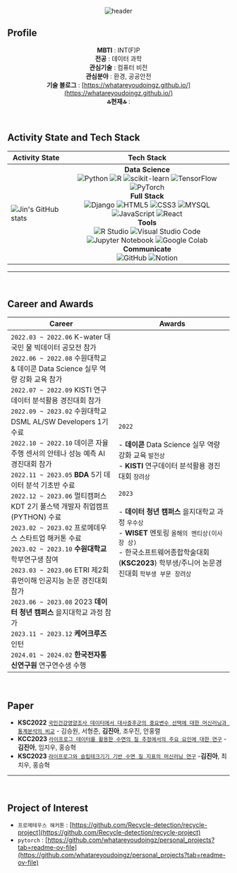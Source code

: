 <div align="center">

  ![header](https://capsule-render.vercel.app/api?type=venom&color=auto&height=300&section=header&text=jin's%20github&fontSize=90)

</div>

## **Profile**

<div align="center">
  
**MBTI** : INT(F)P  
**전공** :  데이터 과학  
**관심기술** :  컴퓨터 비전  
**관심분야** : 환경, 공공안전  
**기술 블로그** : [https://whatareyoudoingz.github.io/](https://whatareyoudoingz.github.io/)  
**🔝현재🔝** : 

</div>                       

<br/>

## **Activity State and Tech Stack**

| **Activity State** | **Tech Stack** |
| ------------------- | -------------- |
| ![Jin's GitHub stats](https://github-readme-stats.vercel.app/api?username=whatareyoudoingz&show_icons=true&theme=shadow_green) | <div align="center"><b>Data Science</b></div> <div align="center"> ![Python](https://img.shields.io/badge/Python-3776AB?style=flat&logo=python&logoColor=white) ![R](https://img.shields.io/badge/R-276DC3?style=flat&logo=R&logoColor=white) ![scikit-learn](https://img.shields.io/badge/sklearn-276DC3?style=flat&logo=R&logoColor=white) ![TensorFlow](https://img.shields.io/badge/TensorFlow-FF6F00?style=flat&logo=TensorFlow&logoColor=white) ![PyTorch](https://img.shields.io/badge/Pytorch-EE4C2C?style=flat&logo=Pytorch&logoColor=white) </div> <div align="center"><b>Full Stack</b></div> <div align="center"> ![Django](https://img.shields.io/badge/Django-092E20?style=flat&logo=Django&logoColor=white) ![HTML5](https://img.shields.io/badge/HTML5-E34F26?style=flat&logo=HTML5&logoColor=white) ![CSS3](https://img.shields.io/badge/CSS3-1572B6?style=flat&logo=CSS3&logoColor=white) ![MYSQL](https://img.shields.io/badge/MYSQL-4479A1?style=flat&logo=MYSQL&logoColor=white) ![JavaScript](https://img.shields.io/badge/JavaScript-F7DF1E?style=flat&logo=JavaScript&logoColor=white) ![React](https://img.shields.io/badge/React-61DAFB?style=flat&logo=React&logoColor=white) </div> <div align="center"><b>Tools</b></div> <div align="center"> ![R Studio](https://img.shields.io/badge/R%20Studio-75AADB?style=flat&logo=Rstudio&logoColor=white) ![Visual Studio Code](https://img.shields.io/badge/Visual%20Studio%20Code-007ACC?style=flat&logo=VisualStudiocode&logoColor=white) ![Jupyter Notebook](https://img.shields.io/badge/Jupyter%20Notebook-F37626?style=flat&logo=jupyter&logoColor=white) ![Google Colab](https://img.shields.io/badge/Google%20Colab-F9AB00?style=flat&logo=googlecolab&logoColor=white) </div> <div align="center"><b>Communicate</b></div> <div align="center"> ![GitHub](https://img.shields.io/badge/GitHub-181717?style=flat&logo=Github&logoColor=white) ![Notion](https://img.shields.io/badge/Notion-000000?style=flat&logo=notion&logoColor=white) </div> |

---
<br/>

## **Career and Awards**

| **Career** | **Awards** |
|------------|------------|
| `2022.03 ~ 2022.06` K-water 대국민 물 빅데이터 공모전 참가<br> `2022.06 ~ 2022.08` 수원대학교 & 데이콘 Data Science 실무 역량 강화 교육 참가<br> `2022.07 ~ 2022.09` KISTI 연구데이터 분석활용 경진대회 참가<br> `2022.09 ~ 2023.02` 수원대학교 DSML AL/SW Developers 1기 수료<br> `2022.10 ~ 2022.10` 데이콘 자율주행 센서의 안테나 성능 예측 AI 경진대회 참가<br> `2022.11 ~ 2023.05` **BDA** 5기 데이터 분석 기초반 수료<br> `2022.12 ~ 2023.06` 멀티캠퍼스 KDT 2기 풀스택 개발자 취업캠프(PYTHON) 수료<br> `2023.02 ~ 2023.02` 프로메데우스 스타트업 해커톤 수료<br> `2023.02 ~ 2023.10` **수원대학교** 학부연구생 참여<br> `2023.03 ~ 2023.06` ETRI 제2회 휴먼이해 인공지능 논문 경진대회 참가<br> `2023.06 ~ 2023.08` 2023 **데이터 청년 캠퍼스** 을지대학교 과정 참가<br> `2023.11 ~ 2023.12` **케어크루즈** 인턴<br> `2024.01 ~ 2024.02` **한국전자통신연구원** 연구연수생 수행|`2022` <br> <br> - **데이콘** Data Science 실무 역량 강화 교육 `발전상`<br> - **KISTI** 연구데이터 분석활용 경진대회 `장려상`<br> <br>`2023` <br> <br> - **데이터 청년 캠퍼스** 을지대학교 과정 `우수상`<br> - **WISET** 멘토링 `올해의 멘티상(이사장 상)`<br> - 한국소프트웨어종합학술대회(**KSC2023**) 학부생/주니어 논문경진대회 `학부생 부문 장려상`|

<br/>

## **Paper**
- **KSC2022** [`국민건강영양조사 데이터에서 대사증후군의 중요변수 선택에 대한 머신러닝과 통계분석의 비교`](https://github.com/Data-analysis-utilization-contest) - 김승원, 서형준, **김진아**, 조우진, 안홍렬
- **KCC2023** [`라이프로그 데이터를 활용한 수면의 질 추정에서의 주요 요인에 대한 연구`]([https://github.com/amthreeh/ETRI-lifelog-data-project](https://github.com/whatareyoudoingz/ETRI-lifelog-data-project)) - **김진아**, 임지우, 홍승혁
- **KSC2023** [`라이프로그와 슬립테크기기 기반 수면 질 지표의 머신러닝 연구`](https://github.com/whatareyoudoingz/DeepSleep_project) -**김진아**, 최치우, 홍승혁

---
<br/>

## **Project of Interest**
- `프로메테우스 해커톤` : [https://github.com/Recycle-detection/recycle-project](https://github.com/Recycle-detection/recycle-project)
- `pytorch` : [https://github.com/whatareyoudoingz/personal_projects?tab=readme-ov-file](https://github.com/whatareyoudoingz/personal_projects?tab=readme-ov-file)
